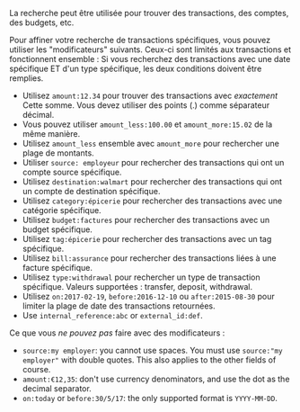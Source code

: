 La recherche peut être utilisée pour trouver des transactions, des comptes, des budgets, etc.

Pour affiner votre recherche de transactions spécifiques, vous pouvez utiliser les "modificateurs" suivants. Ceux-ci sont limités aux transactions et fonctionnent ensemble : Si vous recherchez des transactions avec une date spécifique ET d'un type spécifique, les deux conditions doivent être remplies.

* Utilisez `amount:12.34` pour trouver des transactions avec *exactement* Cette somme. Vous devez utiliser des points (.) comme séparateur décimal.
* Vous pouvez utiliser `amount_less:100.00` et `amount_more:15.02` de la même manière.
* Utilisez `amount_less` ensemble avec `amount_more` pour rechercher une plage de montants.
* Utiliser `source: employeur` pour rechercher des transactions qui ont un compte source spécifique.
* Utilisez `destination:walmart` pour rechercher des transactions qui ont un compte de destination spécifique.
* Utilisez `category:épicerie` pour rechercher des transactions avec une catégorie spécifique.
* Utilisez `budget:factures` pour rechercher des transactions avec un budget spécifique.
* Utilisez `tag:épicerie` pour rechercher des transactions avec un tag spécifique.
* Utilisez `bill:assurance` pour rechercher des transactions liées à une facture spécifique.
* Utilisez `type:withdrawal` pour rechercher un type de transaction spécifique. Valeurs supportées : transfer, deposit, withdrawal.
* Utilisez `on:2017-02-19`, `before:2016-12-10` ou `after:2015-08-30` pour limiter la plage de date des transactions retournées.
* Use `internal_reference:abc` or `external_id:def`.

Ce que vous *ne pouvez pas* faire avec des modificateurs :

* `source:my employer`: you cannot use spaces. You must use `source:"my employer"` with double quotes. This also applies to the other fields of course.
* `amount:€12,35`: don't use currency denominators, and use the dot as the decimal separator.
* `on:today` or `before:30/5/17`: the only supported format is `YYYY-MM-DD`.